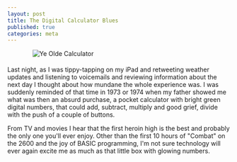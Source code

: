 ```yaml
---
layout: post
title: The Digital Calculator Blues
published: true
categories: meta
---
```

<figure style="text-align: right; padding: 0 0 5 5; width: 150px;"><img alt="Ye Olde Calculator" src="{{ {{site.baseurl}}/images/calculator.jpg"></figure>Last night, as I was tippy-tapping on my iPad and retweeting weather updates and listening to voicemails and reviewing information about the next day I thought about how mundane the whole experience was. I was suddenly reminded of that time in 1973 or 1974 when my father showed me what was then an absurd purchase, a pocket calculator with bright green digital numbers, that could add, subtract, multiply and good grief, divide with the push of a couple of buttons. 

From TV and movies I hear that the first heroin high is the best and probably the only one you'll ever enjoy. Other than the first 10 hours of "Combat" on the 2600 and the joy of BASIC programming, I'm not sure technology will ever again excite me as much as that little box with glowing numbers.
